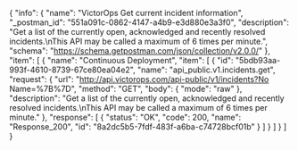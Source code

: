 {
  "info": {
    "name": "VictorOps Get current incident information",
    "_postman_id": "551a091c-0862-4147-a4b9-e3d880e3a3f0",
    "description": "Get a list of the currently open, acknowledged and recently resolved incidents.\nThis API may be called a maximum of 6 times per minute.",
    "schema": "https://schema.getpostman.com/json/collection/v2.0.0/"
  },
  "item": [
    {
      "name": "Continuous Deployment",
      "item": [
        {
          "id": "5bdb93aa-993f-4610-8739-67ce80ea04e2",
          "name": "api_public.v1.incidents.get",
          "request": {
            "url": "http://api.victorops.com/api-public/v1/incidents?No Name=%7B%7D",
            "method": "GET",
            "body": {
              "mode": "raw"
            },
            "description": "Get a list of the currently open, acknowledged and recently resolved incidents.\nThis API may be called a maximum of 6 times per minute."
          },
          "response": [
            {
              "status": "OK",
              "code": 200,
              "name": "Response_200",
              "id": "8a2dc5b5-7fdf-483f-a6ba-c74728bcf01b"
            }
          ]
        }
      ]
    }
  ]
}
